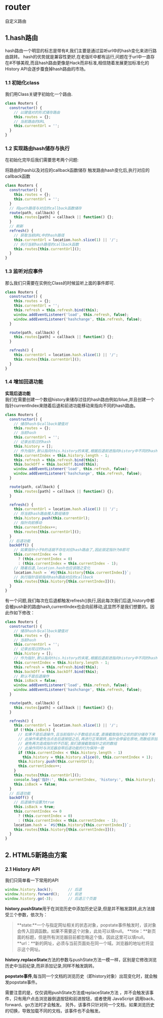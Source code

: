 # router
自定义路由
## 1.hash路由
hash路由一个明显的标志是带有#,我们主要是通过监听url中的hash变化来进行路由跳转。
hash的优势就是兼容性更好,在老版IE中都有运行,问题在于url中一直存在#不够美观,而且hash路由更像是Hack而非标准,相信随着发展更加标准化的History API会逐步蚕食掉hash路由的市场。

### 1.1 初始化class
我们用Class关键字初始化一个路由.

```javascript
class Routers {
  constructor() {
    // 以键值对的形式储存路由
    this.routes = {};
    // 当前路由的URL
    this.currentUrl = '';
  }
}
```

### 1.2 实现路由hash储存与执行
在初始化完毕后我们需要思考两个问题:

将路由的hash以及对应的callback函数储存
触发路由hash变化后,执行对应的callback函数

```javascript
class Routers {
  constructor() {
    this.routes = {};
    this.currentUrl = '';
  }
  // 将path路径与对应的callback函数储存
  route(path, callback) {
    this.routes[path] = callback || function() {};
  }
  // 刷新
  refresh() {
    // 获取当前URL中的hash路径
    this.currentUrl = location.hash.slice(1) || '/';
    // 执行当前hash路径的callback函数
    this.routes[this.currentUrl]();
  }
}
```

### 1.3 监听对应事件
那么我们只需要在实例化Class的时候监听上面的事件即可.

```javascript
class Routers {
  constructor() {
    this.routes = {};
    this.currentUrl = '';
    this.refresh = this.refresh.bind(this);
    window.addEventListener('load', this.refresh, false);
    window.addEventListener('hashchange', this.refresh, false);
  }

  route(path, callback) {
    this.routes[path] = callback || function() {};
  }

  refresh() {
    this.currentUrl = location.hash.slice(1) || '/';
    this.routes[this.currentUrl]();
  }
}
```


### 1.4 增加回退功能
**实现后退功能**<br>
我们在需要创建一个数组history来储存过往的hash路由例如/blue,并且创建一个指针currentIndex来随着后退和前进功能移动来指向不同的hash路由。

```javascript
class Routers {
  constructor() {
    // 储存hash与callback键值对
    this.routes = {};
    // 当前hash
    this.currentUrl = '';
    // 记录出现过的hash
    this.history = [];
    // 作为指针,默认指向this.history的末尾,根据后退前进指向history中不同的hash
    this.currentIndex = this.history.length - 1;
    this.refresh = this.refresh.bind(this);
    this.backOff = this.backOff.bind(this);
    window.addEventListener('load', this.refresh, false);
    window.addEventListener('hashchange', this.refresh, false);
  }

  route(path, callback) {
    this.routes[path] = callback || function() {};
  }

  refresh() {
    this.currentUrl = location.hash.slice(1) || '/';
    // 将当前hash路由推入数组储存
    this.history.push(this.currentUrl);
    // 指针向前移动
    this.currentIndex++;
    this.routes[this.currentUrl]();
  }
  // 后退功能
  backOff() {
    // 如果指针小于0的话就不存在对应hash路由了,因此锁定指针为0即可
    this.currentIndex <= 0
      ? (this.currentIndex = 0)
      : (this.currentIndex = this.currentIndex - 1);
    // 随着后退,location.hash也应该随之变化
    location.hash = `#${this.history[this.currentIndex]}`;
    // 执行指针目前指向hash路由对应的callback
    this.routes[this.history[this.currentIndex]]();
  }
}
```

有一个问题,我们每次在后退都触发refresh()执行,因此每次我们后退,history中都会被push新的路由hash,currentIndex也会向前移动,这显然不是我们想要的。因此作如下修改：

```javascript
class Routers {
  constructor() {
    // 储存hash与callback键值对
    this.routes = {};
    // 当前hash
    this.currentUrl = '';
    // 记录出现过的hash
    this.history = [];
    // 作为指针,默认指向this.history的末尾,根据后退前进指向history中不同的hash
    this.currentIndex = this.history.length - 1;
    this.refresh = this.refresh.bind(this);
    this.backOff = this.backOff.bind(this);
    // 默认不是后退操作
    this.isBack = false;
    window.addEventListener('load', this.refresh, false);
    window.addEventListener('hashchange', this.refresh, false);
  }

  route(path, callback) {
    this.routes[path] = callback || function() {};
  }

  refresh() {
    this.currentUrl = location.hash.slice(1) || '/';
    if (!this.isBack) {
      // 如果不是后退操作,且当前指针小于数组总长度,直接截取指针之前的部分储存下来
      // 此操作来避免当点击后退按钮之后,再进行正常跳转,指针会停留在原地,而数组添加新hash路由
      // 避免再次造成指针的不匹配,我们直接截取指针之前的数组
      // 此操作同时与浏览器自带后退功能的行为保持一致
      if (this.currentIndex < this.history.length - 1)
        this.history = this.history.slice(0, this.currentIndex + 1);
      this.history.push(this.currentUrl);
      this.currentIndex++;
    }
    this.routes[this.currentUrl]();
    console.log('指针:', this.currentIndex, 'history:', this.history);
    this.isBack = false;
  }
  // 后退功能
  backOff() {
    // 后退操作设置为true
    this.isBack = true;
    this.currentIndex <= 0
      ? (this.currentIndex = 0)
      : (this.currentIndex = this.currentIndex - 1);
    location.hash = `#${this.history[this.currentIndex]}`;
    this.routes[this.history[this.currentIndex]]();
  }
}
```

## 2. HTML5新路由方案
### 2.1 History API

我们只简单看一下常用的API

```javascript
window.history.back();       // 后退
window.history.forward();    // 前进
window.history.go(-3);       // 后退三个页面
```

**history.pushState**用于在浏览历史中添加历史记录,但是并不触发跳转,此方法接受三个参数，依次为：

> **state:**一个与指定网址相关的状态对象，popstate事件触发时，该对象会传入回调函数。如果不需要这个对象，此处可以填null。
> **title：**新页面的标题，但是所有浏览器目前都忽略这个值，因此这里可以填null。
> **url：**新的网址，必须与当前页面处在同一个域。浏览器的地址栏将显示这个网址。

**history.replaceState**方法的参数与pushState方法一模一样，区别是它修改浏览历史中当前纪录,而非添加记录,同样不触发跳转。

**popstate事件**,每当同一个文档的浏览历史（即history对象）出现变化时，就会触发popstate事件。

需要注意的是，仅仅调用pushState方法或replaceState方法 ，并不会触发该事件，只有用户点击浏览器倒退按钮和前进按钮，或者使用 JavaScript 调用back、forward、go方法时才会触发。
另外，该事件只针对同一个文档，如果浏览历史的切换，导致加载不同的文档，该事件也不会触发。



